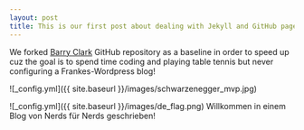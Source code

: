 ```yaml
---
layout: post
title: This is our first post about dealing with Jekyll and GitHub pages... duh we are not reinventing the wheel here!
---
```


We forked [Barry Clark](https://github.com/barryclark/jekyll-now) GitHub repository as a baseline in order to speed up cuz the goal is to spend time coding and playing table tennis but never configuring a Frankes-Wordpress blog!

![_config.yml]({{ site.baseurl }}/images/schwarzenegger_mvp.jpg)

![_config.yml]({{ site.baseurl }}/images/de_flag.png) Willkommen in einem Blog von Nerds für Nerds geschrieben!